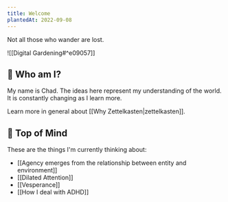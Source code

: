 ```yaml
---
title: Welcome
plantedAt: 2022-09-08
---
```

Not all those who wander are lost.

![[Digital Gardening#^e09057]]

## 👋 Who am I?

My name is Chad. The ideas here represent my understanding of the world. It is constantly changing as I learn more.

Learn more in general about [[Why Zettelkasten|zettelkasten]].

## 🧠 Top of Mind

These are the things I'm currently thinking about:

* [[Agency emerges from the relationship between entity and environment]]
* [[Dilated Attention]]
* [[Vesperance]]
* [[How I deal with ADHD]]
